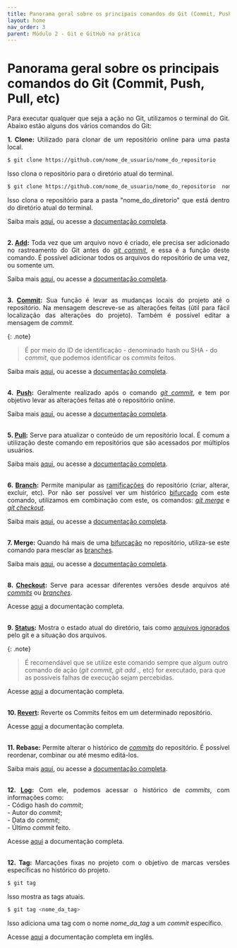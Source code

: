 ```yaml
---
title: Panorama geral sobre os principais comandos do Git (Commit, Push, Pull, etc)
layout: home
nav_order: 3
parent: Módulo 2 - Git e GitHub na prática
---
```


<h1>Panorama geral sobre os principais comandos do Git (Commit, Push, Pull, etc)</h1>

<p align = "justify">
Para executar qualquer que seja a ação no Git, utilizamos o terminal do Git. Abaixo estão alguns dos vários comandos do Git:<br>
</p>

<p align = "justify" id = "clone">
<strong>1. Clone: </strong>Utilizado para clonar de um repositório online para uma pasta local.
</p>

```bash
$ git clone https://github.com/nome_de_usuario/nome_do_repositorio
```

<p align = "justify">
Isso clona o repositório para o diretório atual do terminal.
</p>

```bash
$ git clone https://github.com/nome_de_usuario/nome_do_repositorio  nome_do_diretorio
```

<p align = "justify">
Isso clona o repositório para a pasta "nome_do_diretorio" que está dentro do diretório atual do terminal.
</p>

<p align = "justify">
Saiba mais <a href = "https://docs.github.com/pt/repositories/creating-and-managing-repositories/cloning-a-repository">aqui</a>, ou acesse a <a href = "https://git-scm.com/docs/git-clone/pt_BR">documentação completa</a>.<br><br>
</p>


<p align = "justify" id = "add">
<strong>2. <a href = "https://wmpjrufg.github.io/GIT0001/002-3.html#add">Add</a>:</strong> Toda vez que um arquivo novo é criado, ele precisa ser adicionado no rastreamento do Git antes do <a href = "#commit"><i>git commit</i></a>, e essa é a função deste comando. É possível adicionar todos os arquivos do repositório de uma vez, ou somente um.
</p>

<p>
Saiba mais <a href = "https://docs.github.com/pt/repositories/working-with-files/managing-files/adding-a-file-to-a-repository">aqui</a>, ou acesse a <a href = "https://git-scm.com/docs/git-add/pt_BR">documentação completa</a>.<br><br>
</p>



<p align = "justify" id = "commit">
<strong>3. <a href = "https://wmpjrufg.github.io/GIT0001/002-3.html#commit
">Commit</a>:</strong> Sua função é levar as mudanças locais do projeto até o repositório. Na mensagem descreve-se as alterações feitas (útil para fácil localização das alterações do projeto). Também é possível editar a mensagem de <i>commit</i>.
</p>

{: .note} 
>É por meio do ID de identificação - denominado hash ou SHA - do <i>commit</i>, que podemos identificar os <i>commits</i> feitos.

<p align = "justify">
Saiba mais <a href = "https://docs.github.com/pt/pull-requests/committing-changes-to-your-project/creating-and-editing-commits/about-commits">aqui</a>, ou acesse a <a href = "https://git-scm.com/docs/git-commit/pt_BR">documentação completa</a>.<br><br>
</p>


<p align = "justify" id = "push">
<strong>4. <a href = "https://wmpjrufg.github.io/GIT0001/002-4.html#push">Push</a>:</strong> Geralmente realizado após o comando <a href = "#commit"><i>git commit</i></a>, e tem por objetivo levar as alterações feitas até o repositório online.
</p>

<p align = "justify">
Saiba mais <a href = "https://docs.github.com/pt/get-started/using-git/pushing-commits-to-a-remote-repository">aqui</a>, ou acesse a <a href = "https://git-scm.com/docs/git-push/pt_BR">documentação completa</a>.<br><br>
</p>


<p align = "justify" id = "pull">
<strong>5. <a href = "https://wmpjrufg.github.io/GIT0001/002-4.html#pull">Pull</a>:</strong> Serve para atualizar o conteúdo de um repositório local. É comum a utilização deste comando em repositórios que são acessados por múltiplos usuários.
</p>

<p align = "justify">
Saiba mais <a href = "https://docs.github.com/pt/pull-requests/collaborating-with-pull-requests/proposing-changes-to-your-work-with-pull-requests/creating-a-pull-request">aqui</a>, ou acesse a <a href = "https://git-scm.com/docs/git-pull/pt_BR">documentação completa</a>.<br><br>
</p>


<p align = "justify" id = "branch">
<strong>6. <a href = "https://wmpjrufg.github.io/GIT0001/002-5.html#branchs
">Branch</a>:</strong> Permite manipular as <a href = "https://docs.github.com/pt/pull-requests/collaborating-with-pull-requests/proposing-changes-to-your-work-with-pull-requests/about-branches">ramificações</a> do repositório (criar, alterar, excluir, etc). Por não ser possível ver um histórico <a href = "https://docs.github.com/pt/pull-requests/collaborating-with-pull-requests/working-with-forks/about-forks">bifurcado</a> com este comando, utilizamos em combinação com este, os comandos: <a href = "#merge"><i>git merge</i></a> e <a href = "#checkout"><i>git checkout</i></a>.
</p>

<p align = "justify">
Saiba mais <a href = "https://www.atlassian.com/br/git/tutorials/using-branches#:~:text=O%20comando%20git%20branch%20permite,git%20checkout%20e%20git%20merge%20.">aqui</a>, ou acesse a <a href = "https://git-scm.com/docs/git-branch">documentação completa</a>.<br><br>
</p>


<p align = "justify" id = "merge">
<strong>7. Merge:</strong> Quando há mais de uma <a href = "https://docs.github.com/pt/pull-requests/collaborating-with-pull-requests/working-with-forks/about-forks">bifurcação</a> no repositório, utiliza-se este comando para mesclar as <a href = "https://docs.github.com/pt/pull-requests/collaborating-with-pull-requests/proposing-changes-to-your-work-with-pull-requests/about-branches">branches</a>.
</p>

<p align = "justify">
Saiba mais <a href = "https://docs.github.com/pt/pull-requests/collaborating-with-pull-requests/incorporating-changes-from-a-pull-request/merging-a-pull-request">aqui</a>, ou acesse a <a href = "https://git-scm.com/docs/git-merge/pt_BR">documentação completa</a>.<br><br>
</p>

<p id = "checkout" align = "justify">
<strong>8. <a href = "https://wmpjrufg.github.io/GIT0001/002-5.html#checkout
">Checkout</a>:</strong> Serve para acessar diferentes versões desde arquivos até <a href = "https://wmpjrufg.github.io/GIT0001/002-3.html#commit"><i>commits</i></a> ou <a href = "https://wmpjrufg.github.io/GIT0001/002-5.html#branchs"><i>branches</i></a>.
</p>

<p>
Acesse <a href = "https://git-scm.com/docs/git-checkout/pt_BR">aqui</a> a documentação completa.<br><br>
</p>


<p id = "status" align = "justify">
<strong>9. <a href = "https://wmpjrufg.github.io/GIT0001/002-3.html#status
">Status</a>:</strong> Mostra o estado atual do diretório, tais como <a href = "https://wmpjrufg.github.io/GIT0001/002-1.html">arquivos ignorados</a> pelo git e a situação dos arquivos.
</p>

{: .note}
>É recomendável que se utilize este comando sempre que algum outro comando de ação (<i>git commit, git add ., </i> etc) for executado, para que as possíveis falhas de execução sejam percebidas.

<p>
Acesse <a href = "https://git-scm.com/docs/git-status/pt_BR">aqui</a> a documentação completa.<br><br>
</p>


<p id = "revert" align = "justify">
<strong>10. <a href = "https://wmpjrufg.github.io/GIT0001/002-6.html">Revert</a>:</strong> Reverte os Commits feitos em um determinado repositório.
</p>

<p>
Acesse <a href = "https://git-scm.com/docs/git-revert/pt_BR">aqui</a> a documentação completa.<br><br>
</p>


<p id = "rebase" align = "justify">
<strong>11. Rebase:</strong> Permite alterar o histórico de <a href = "#commit"><i>commits</i></a> do repositório. É possível reordenar, combinar ou até mesmo editá-los.
</p>

<p align = "justify">
Saiba mais <a href = "https://docs.github.com/pt/get-started/using-git/about-git-rebase">aqui</a>, ou acesse a <a href = "https://git-scm.com/docs/git-rebase/pt_BR">documentação completa</a>.<br><br>
</p>

<p id = "log" align = "justify">
<strong>12. <a href  = "https://wmpjrufg.github.io/GIT0001/002-5.html#log">Log</a>:</strong> Com ele, podemos acessar o histórico de <i>commits</i>, com informações como:
<br>- Código hash do <i>commit</i>;
<br>- Autor do <i>commit</i>;
<br>- Data do <i>commit</i>;
<br>- Último <i>commit</i> feito.
<br>

Acesse <a href = "https://git-scm.com/docs/git-log/pt_BR">aqui</a> a documentação completa.<br><br>
</p>

<p id = "tag" align = "justify">
<strong>12. Tag:</strong> Marcações fixas no projeto com o objetivo de marcas versões específicas no histórico do projeto.

```bash
$ git tag
```
Isso mostra as tags atuais.

```bash
$ git tag <nome_da_tag>
```
Isso adiciona uma tag com o nome <i>nome_da_tag</i> a um <i>commit</i> específico.

Acesse <a href = "https://git-scm.com/docs/git-tag">aqui</a> a documentação completa em inglês.
</p>
